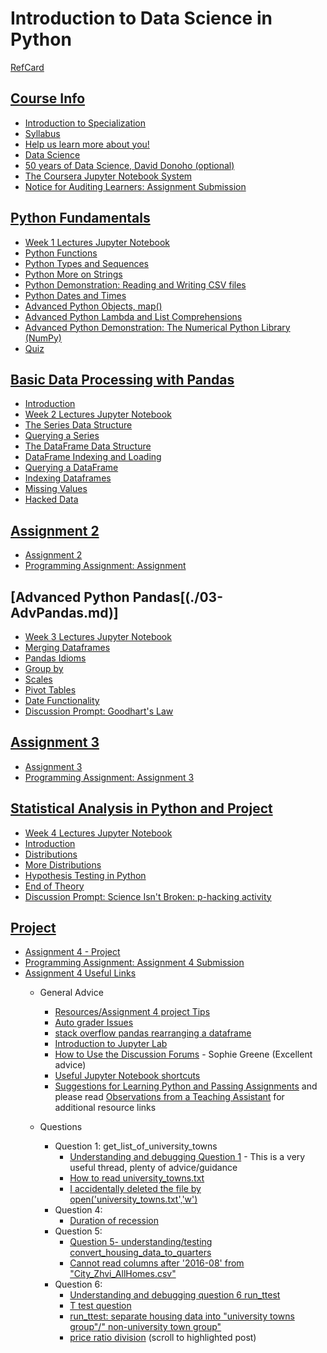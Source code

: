 # Introduction to Data Science in Python

[RefCard](../../RefCards/PythonDS.md)

## [Course Info](./00-CourseInfo.md)

+ [Introduction to Specialization](./00-CourseInfo.md#introduction-to-specialization)
+ [Syllabus](./00-CourseInfo.md#syllabus)
+ [Help us learn more about you!](./00-CourseInfo.md#help-us-learn-more-about-you)
+ [Data Science](./01-PythonFund.md#data-science)
+ [50 years of Data Science, David Donoho (optional)](./00-CourseInfo.md#50-years-of-data-science-david-donoho-optional)
+ [The Coursera Jupyter Notebook System](./00-CourseInfo.md#the-coursera-jupyter-notebook-system)
+ [Notice for Auditing Learners: Assignment Submission](./00-CourseInfo.md#note-for-auditing-learner-assignment-submission)

## [Python Fundamentals](./01-PythonFund.md)

+ [Week 1 Lectures Jupyter Notebook](./01-PythonFund.md#week-1-lectures-jupyter-notebook)
+ [Python Functions](./01-PythonFund.md#python-functions)
+ [Python Types and Sequences](./01-PythonFund.md#python-type-and-sequences)
+ [Python More on Strings](./01-PythonFund.md#python-more-on-strings)
+ [Python Demonstration: Reading and Writing CSV files](./01-PythonFund.md#python-demonstration-reading-and-writing-csv-files)
+ [Python Dates and Times](./01-PythonFund.md#python-dates-and-times)
+ [Advanced Python Objects, map()](./01-PythonFund.md#advanced-python-objects-map)
+ [Advanced Python Lambda and List Comprehensions](./01-PythonFund.md#advanced-python-lambda-and-list-comprehensions)
+ [Advanced Python Demonstration: The Numerical Python Library (NumPy)](./01-PythonFund.md#advanced-python-demonstration-the-numerical-python-library-numpy)
+ [Quiz](./01-PythonFund.md#quiz)


## [Basic Data Processing with Pandas](./02-Pandas.md)

+ [Introduction](./02-Pandas.md#introduction)
+ [Week 2 Lectures Jupyter Notebook](./02-Pandas.md#week-2-lectures-jupyter-notebook)
+ [The Series Data Structure](./02-Pandas.md#the-series-data-structure)
+ [Querying a Series](./02-Pandas.md#querying-a-series)
+ [The DataFrame Data Structure](./02-Pandas.md#the-dataframe-data-structure)
+ [DataFrame Indexing and Loading](./02-Pandas.md#dataframe-indexing-and-loading)
+ [Querying a DataFrame](./02-Pandas.md#querying-a-dataframe)
+ [Indexing Dataframes](./02-Pandas.md#indexing-dataframe)
+ [Missing Values](./02-Pandas.md#missing-values)
+ [Hacked Data](./02-Pandas.md#hacked-data)


## [Assignment 2](https://www.coursera.org/learn/python-data-analysis/notebook/Um6Bz/assignment-2)

+ [Assignment 2](https://hub.coursera-notebooks.org/user/qceqpnyfwlofzjpttttssh/notebooks/Assignment%202.ipynb)
+ [Programming Assignment: Assignment](./notebooks/Assignment02.ipynb)


## [Advanced Python Pandas[(./03-AdvPandas.md)]

+ [Week 3 Lectures Jupyter Notebook](./03-AdvPandas.md#week-3-lectures-jupyter-notebook)
+ [Merging Dataframes](./03-AdvPandas.md#merging-dataframe)
+ [Pandas Idioms](./03-AdvPandas.md#pandas-idioms)
+ [Group by](./03-AdvPandas.md#group-by)
+ [Scales](./03-AdvPandas.md#scales)
+ [Pivot Tables](./03-AdvPandas.md#pivot-tables)
+ [Date Functionality](./03-AdvPandas.md#date-functionality)
+ [Discussion Prompt: Goodhart's Law](./03-AdvPandas.md#discussion-prompt-goodfarts-law)


## [Assignment 3](https://www.coursera.org/learn/python-data-analysis/notebook/KSSjT/assignment-3)

+ [Assignment 3](https://hub.coursera-notebooks.org/user/qceqpnyfwlofzjpttttssh/notebooks/Assignment%203.ipynb)
+ [Programming Assignment: Assignment 3](./notebooks/Assignment03.ipynb)

## [Statistical Analysis in Python and Project](./04-Stats.md)

+ [Week 4 Lectures Jupyter Notebook](./04-Stats.md#week-4-lectures-jupyter-notebook)
+ [Introduction](./04-Stats.md#introduction)
+ [Distributions](./04-Stats.md#distributions)
+ [More Distributions](./04-Stats.md#more-distributions)
+ [Hypothesis Testing in Python](./04-Stats.md#hypothesis-testing-in-python)
+ [End of Theory](./04-Stats.md#end-of-theory)
+ [Discussion Prompt: Science Isn't Broken: p-hacking activity](./04-Stats.md#discussion-prompt-science-isnt-broken-p---hacking-activity)

## [Project](https://www.coursera.org/learn/python-data-analysis/notebook/TeDW0/assignment-4-project)

+ [Assignment 4 - Project](https://hub.coursera-notebooks.org/user/qceqpnyfwlofzjpttttssh/notebooks/Assignment%204.ipynb)
+ [Programming Assignment: Assignment 4 Submission](./notebooks/Assignment04.ipynb)
+ [Assignment 4 Useful Links](https://www.coursera.org/learn/python-data-analysis/discussions/weeks/4/threads/soJlqi6IEei04BJ_asBq6g)
    + General Advice
        + [Resources/Assignment 4 project Tips](https://www.coursera.org/learn/python-data-analysis/resources/XlMzq)
        + [Auto grader Issues](https://www.coursera.org/learn/python-data-analysis/discussions/weeks/2/threads/Hb5-cQ8lEeiHXArnlnGtVg)
        + [stack overflow pandas rearranging a dataframe](https://stackoverflow.com/questions/41457322/pandas-rearranging-a-data-frame/41458629#41458629)
        + [Introduction to Jupyter Lab](http://go.continuum.io/registration-jupyterlab-next-generation-ds-ide/)
        + [How to Use the Discussion Forums](https://www.coursera.org/learn/python-data-analysis/discussions/forums/2PqFH7QcEeeYBA47k-OCuA/threads/ra19sbPaEeeEagonu2xPWg) - Sophie Greene (Excellent advice)
        + [Useful Jupyter Notebook shortcuts](https://www.dataquest.io/blog/jupyter-notebook-tips-tricks-shortcuts/)
        + [Suggestions for Learning Python and Passing Assignments](https://www.coursera.org/learn/python-data-analysis/discussions/weeks/2/threads/tWBZHQ2nEeie6RIScuhjOA)
        and please read [Observations from a Teaching Assistant](https://www.coursera.org/learn/python-data-analysis/discussions/weeks/2/threads/tWBZHQ2nEeie6RIScuhjOA) for additional resource links

    + Questions
        + Question 1: get_list_of_university_towns
            + [Understanding and debugging Question 1](https://www.coursera.org/learn/python-data-analysis/discussions/weeks/4/threads/QRjk3bKzEee5Ew6CaivGLg) - This is a very useful thread, plenty of advice/guidance
            + [How to read university_towns.txt](https://www.coursera.org/learn/python-data-analysis/discussions/weeks/4/threads/UsFxrrLqEeeu0xJuJy4ScA)
            + [I accidentally deleted the file by open('university_towns.txt','w')](https://www.coursera.org/learn/python-data-analysis/discussions/weeks/4/threads/W8bHlK5QEee0IRINZLVqPg)
        + Question 4:
            + [Duration of recession](https://www.coursera.org/learn/python-data-analysis/discussions/weeks/4/threads/kyB8RaumEeelRgqEwi0dZA)
        + Question 5:
            + [Question 5- understanding/testing convert_housing_data_to_quarters](https://www.coursera.org/learn/python-data-analysis/discussions/weeks/4/threads/nB8Rqba_EeeVOgq1E_eRMA)
            + [Cannot read columns after '2016-08' from "City_Zhvi_AllHomes.csv"](https://www.coursera.org/learn/python-data-analysis/discussions/weeks/4/threads/o5l-1rdYEeeu0xJuJy4ScA)
        + Question 6:
            + [Understanding and debugging question 6 run_ttest](https://www.coursera.org/learn/python-data-analysis/discussions/weeks/4/threads/F6mWJ7SbEeeKBBKJgknU5g)
            + [T test question](https://www.coursera.org/learn/python-data-analysis/discussions/weeks/4/threads/eRoqTyW7EeioOQ6tt0rd6g)
            + [run_ttest: separate housing data into "university towns group"/" non-university town group"](https://www.coursera.org/learn/python-data-analysis/discussions/weeks/4/threads/n6epwLCKEeewNAofllqCYg)
            + [price ratio division](https://www.coursera.org/learn/python-data-analysis/discussions/weeks/4/threads/XNxlUa2rEeelRgqEwi0dZA/replies/MosqN66kEee0IRINZLVqPg) (scroll to highlighted post)



